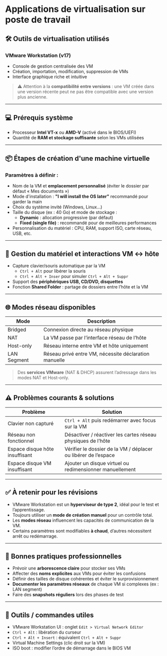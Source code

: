 # Applications de virtualisation sur poste de travail

## 🛠️ Outils de virtualisation utilisés

### VMware Workstation (v17)

- Console de gestion centralisée des VM
- Création, importation, modification, suppression de VMs
- Interface graphique riche et intuitive

> ⚠️ Attention à la **compatibilité entre versions** : une VM créée dans une version récente peut ne pas être compatible avec une version plus ancienne.

---

## 💻 Prérequis système

- Processeur **Intel VT-x** ou **AMD-V** (activé dans le BIOS/UEFI)
- Quantité de **RAM et stockage suffisante** selon les VMs utilisées

---

## 📦 Étapes de création d'une machine virtuelle

### Paramètres à définir :

- Nom de la VM et **emplacement personnalisé** (éviter le dossier par défaut « Mes documents »)
- Mode d'installation : **"I will install the OS later"** recommandé pour garder la main
- Choix du système invité (Windows, Linux…)
- Taille du disque (ex : 40 Go) et mode de stockage :
    - **Dynamic** : allocation progressive (par défaut)
    - **Fixed (single file)** : recommandé pour de meilleures performances
- Personnalisation du matériel : CPU, RAM, support ISO, carte réseau, USB, etc.

---

## 🧩 Gestion du matériel et interactions VM ↔ hôte

- Capture clavier/souris automatique par la VM
    - `Ctrl + Alt` pour libérer la souris
    - `Ctrl + Alt + Inser` pour simuler `Ctrl + Alt + Suppr`
- Support des **périphériques USB, CD/DVD, disquettes**
- Fonction **Shared Folder** : partage de dossiers entre l’hôte et la VM

---

## 🌐 Modes réseau disponibles

|Mode|Description|
|---|---|
|Bridged|Connexion directe au réseau physique|
|NAT|La VM passe par l’interface réseau de l’hôte|
|Host-only|Réseau interne entre VM et hôte uniquement|
|LAN Segment|Réseau privé entre VM, nécessite déclaration manuelle|

> Des **services VMware** (NAT & DHCP) assurent l’adressage dans les modes NAT et Host-only.

---

## ⚠️ Problèmes courants & solutions

|Problème|Solution|
|---|---|
|Clavier non capturé|`Ctrl + Alt` puis redémarrer avec focus sur la VM|
|Réseau non fonctionnel|Désactiver / réactiver les cartes réseau physiques de l’hôte|
|Espace disque hôte insuffisant|Vérifier le dossier de la VM / déplacer ou libérer de l’espace|
|Espace disque VM insuffisant|Ajouter un disque virtuel ou redimensionner manuellement|

---

## ✅ À retenir pour les révisions

- VMware Workstation est un **hyperviseur de type 2**, idéal pour le test et l’apprentissage.
- Toujours utiliser un **mode de création manuel** pour un contrôle total.
- Les **modes réseau** influencent les capacités de communication de la VM.
- Certains paramètres sont modifiables **à chaud**, d’autres nécessitent arrêt ou redémarrage.

---

## 📌 Bonnes pratiques professionnelles

- Prévoir une **arborescence claire** pour stocker ses VMs
- Affecter des **noms explicites** aux VMs pour éviter les confusions
- Définir des tailles de disque cohérentes et éviter le surprovisionnement
- **Documenter les paramètres réseaux** de chaque VM si complexes (ex : LAN segment)
- Faire des **snapshots réguliers** lors des phases de test

---

## 🔗 Outils / commandes utiles

- VMware Workstation UI : onglet `Edit > Virtual Network Editor`
- `Ctrl + Alt` : libération du curseur
- `Ctrl + Alt + Insert` : équivalent `Ctrl + Alt + Suppr`
- Virtual Machine Settings (clic droit sur la VM)
- ISO boot : modifier l’ordre de démarrage dans le BIOS VM